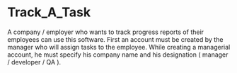 # Track_A_Task

A company / employer who wants to track progress reports of their employees can use this software. First an account must be created by the manager who will assign tasks to the employee. While creating a managerial account, he must specify his company name and his designation ( manager / developer / QA ).
